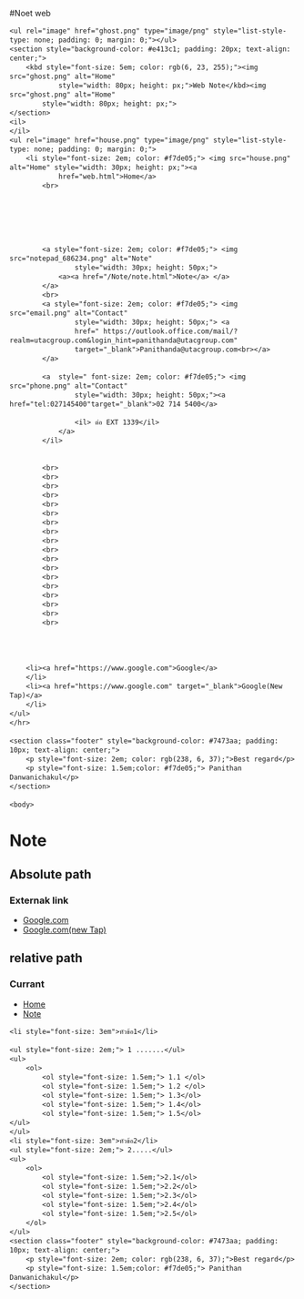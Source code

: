 #Noet web
<!DOCTYPE html>
<html lang="th">


<head>
    <meta charset="UTF-8">
    <meta name="viewport" content="width=device-width, initial-scale=1.0">
    <link rel="icon" href="boy.png" type="image/png">
    <link rel="Note" href="Note.css" type="text/css">
    <title>MY WEB NOTE</title> 
</head>

<body>


    <ul rel="image" href="ghost.png" type="image/png" style="list-style-type: none; padding: 0; margin: 0;"></ul>
    <section style="background-color: #e413c1; padding: 20px; text-align: center;">
        <kbd style="font-size: 5em; color: rgb(6, 23, 255);"><img src="ghost.png" alt="Home"
                style="width: 80px; height: px;">Web Note</kbd><img src="ghost.png" alt="Home"
            style="width: 80px; height: px;">
    </section>
    <il>
    </il>
    <ul rel="image" href="house.png" type="image/png" style="list-style-type: none; padding: 0; margin: 0;">
        <li style="font-size: 2em; color: #f7de05;"> <img src="house.png" alt="Home" style="width: 30px; height: px;"><a
                href="web.html">Home</a>
            <br>






            <a style="font-size: 2em; color: #f7de05;"> <img src="notepad_686234.png" alt="Note"
                    style="width: 30px; height: 50px;">
                <a><a href="/Note/note.html">Note</a> </a>
            </a>
            <br>
            <a style="font-size: 2em; color: #f7de05;"> <img src="email.png" alt="Contact"
                    style="width: 30px; height: 50px;"> <a
                    href=" https://outlook.office.com/mail/?realm=utacgroup.com&login_hint=panithanda@utacgroup.com"
                    target="_blank">Panithanda@utacgroup.com<br></a>
            </a>
            
            <a  style=" font-size: 2em; color: #f7de05;"> <img src="phone.png" alt="Contact"
                    style="width: 30px; height: 50px;"><a href="tel:027145400"target="_blank">02 714 5400</a>
                
                    <il> ต่อ EXT 1339</il>
                </a>
            </il>

            
            <br>
            <br>
            <br>
            <br>
            <br>
            <br>
            <br>
            <br>
            <br>
            <br>
            <br>
            <br>
            <br>
            <br>
            <br>
            <br>
            <br>
            <br>




        <li><a href="https://www.google.com">Google</a>
        </li>
        <li><a href="https://www.google.com" target="_blank">Google(New Tap)</a>
        </li>
    </ul>
    </hr>

    <section class="footer" style="background-color: #7473aa; padding: 10px; text-align: center;">
        <p style="font-size: 2em; color: rgb(238, 6, 37);">Best regard</p>
        <p style="font-size: 1.5em;color: #f7de05;"> Panithan Danwanichakul</p>
    </section>

    <body>

</html>
<!DOCTYPE html>
<html lang="th">

<head>
    <meta charset="UTF-8">
    <meta name="viewport" content="width=device-width, initial-scale=1.0">
    <link rel="icon" href="boy.png" type="image/png">
    <link rel="Note" href="web.css" type="text/css">
    <title>MY WEB NOTE</title>
</head>


<body>
    <h1>Note</h1>
    <h2>Absolute path</h2>
    <h3>Externak link</h3>
    <ul>
        <li>
            <a href="https://www.google.com">Google.com</a>
        </li>
        <li><a href="https://www.google.com"target="_blank">Google.com(new Tap)</a>
        </li>
    </ul>
</hr>
    <h2>relative path</h2> 
    <h3>Currant</h3>
    <ul>
        <li>
            <a href="/Home/web.html">Home</a>
        </li>
        <li><a href="/Note/note.html">Note</a>
        </li>
    </ul>




    <li style="font-size: 3em">หัวข้อ1</li>

    <ul style="font-size: 2em;"> 1 .......</ul>
    <ul>
        <ol>
            <ol style="font-size: 1.5em;"> 1.1 </ol>
            <ol style="font-size: 1.5em;"> 1.2 </ol>
            <ol style="font-size: 1.5em;"> 1.3</ol>
            <ol style="font-size: 1.5em;"> 1.4</ol>
            <ol style="font-size: 1.5em;"> 1.5</ol>
    </ul>
    </ul>
    <li style="font-size: 3em">หัวข้อ2</li>
    <ul style="font-size: 2em;"> 2.....</ul>
    <ul>
        <ol>
            <ol style="font-size: 1.5em;">2.1</ol>
            <ol style="font-size: 1.5em;">2.2</ol>
            <ol style="font-size: 1.5em;">2.3</ol>
            <ol style="font-size: 1.5em;">2.4</ol>
            <ol style="font-size: 1.5em;">2.5</ol>
        </ol>
    </ul>
    <section class="footer" style="background-color: #7473aa; padding: 10px; text-align: center;">
        <p style="font-size: 2em; color: rgb(238, 6, 37);">Best regard</p>
        <p style="font-size: 1.5em;color: #f7de05;"> Panithan Danwanichakul</p>
    </section>
</body>
